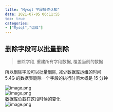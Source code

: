 ```yaml
---
title: "Mysql 字段操作认知"
date: 2021-07-05 06:11:55
toc: true
categories:
- ["Mysql","运维"]
---
```


## 删除字段可以批量删除
> 删除字段, 重建所有字段数据, 覆盖当前的数据

所以删除字段可以批量删除, 减少数据库运维的时间<br />5.4G 的数据表删除一个字段的执行时间大概是 15 分钟

![image.png](https://file.wulicode.com/yuque/202208/04/15/0003hgy1rgPL.png?x-oss-process=image/resize,h_186)<br />![image.png](https://file.wulicode.com/yuque/202208/04/15/0003YPUJaMxz.png?x-oss-process=image/resize,h_191)<br />数据库负载在这段时候的变化<br />![image.png](https://file.wulicode.com/yuque/202208/04/15/0003ACeqvW9R.png?x-oss-process=image/resize,h_349)

